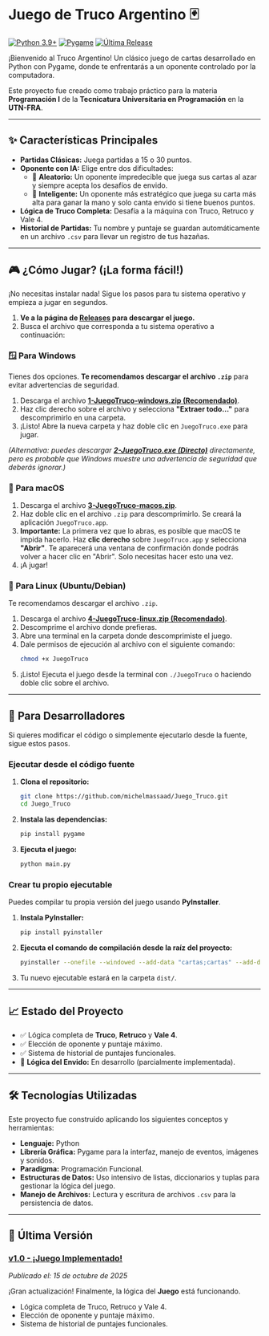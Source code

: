 # Juego de Truco Argentino 🃏
[![Python 3.9+](https://img.shields.io/badge/Python-3.9+-blue.svg)](https://www.python.org/) [![Pygame](https://img.shields.io/badge/Pygame-2.5.2-green.svg)](https://www.pygame.org/) [![Última Release](https://img.shields.io/github/v/release/michelmassaad/Juego_Truco)](https://github.com/michelmassaad/Juego_Truco/releases/latest)

¡Bienvenido al Truco Argentino\! Un clásico juego de cartas desarrollado en Python con Pygame, donde te enfrentarás a un oponente controlado por la computadora.

Este proyecto fue creado como trabajo práctico para la materia **Programación I** de la **Tecnicatura Universitaria en Programación** en la **UTN-FRA**.

-----

## ✨ Características Principales

  * **Partidas Clásicas:** Juega partidas a 15 o 30 puntos.
  * **Oponente con IA:** Elige entre dos dificultades:
      * 🤖 **Aleatorio:** Un oponente impredecible que juega sus cartas al azar y siempre acepta los desafíos de envido.
      * 🧠 **Inteligente:** Un oponente más estratégico que juega su carta más alta para ganar la mano y solo canta envido si tiene buenos puntos.
  * **Lógica de Truco Completa:** Desafía a la máquina con Truco, Retruco y Vale 4.
  * **Historial de Partidas:** Tu nombre y puntaje se guardan automáticamente en un archivo `.csv` para llevar un registro de tus hazañas.

-----

## 🎮 ¿Cómo Jugar? (¡La forma fácil\!)
¡No necesitas instalar nada\! Sigue los pasos para tu sistema operativo y empieza a jugar en segundos.

1.  **Ve a la página de [Releases](https://github.com/michelmassaad/Juego_Truco/releases/tag/v1.0) para descargar el juego.**
2.  Busca el archivo que corresponda a tu sistema operativo a continuación:


### 🪟 Para Windows

Tienes dos opciones. **Te recomendamos descargar el archivo `.zip`** para evitar advertencias de seguridad.

1.  Descarga el archivo [**1-JuegoTruco-windows.zip (Recomendado)**](https://github.com/michelmassaad/Juego_Truco/releases/latest/download/1-JuegoTruco-windows.zip).
2.  Haz clic derecho sobre el archivo y selecciona **"Extraer todo..."** para descomprimirlo en una carpeta.
3.  ¡Listo\! Abre la nueva carpeta y haz doble clic en `JuegoTruco.exe` para jugar.

*(Alternativa: puedes descargar [**2-JuegoTruco.exe (Directo)**](https://github.com/michelmassaad/Juego_Truco/releases/latest/download/2-JuegoTruco-windows.exe) directamente, pero es probable que Windows muestre una advertencia de seguridad que deberás ignorar.)*


###  Para macOS

1.  Descarga el archivo [**3-JuegoTruco-macos.zip**](https://github.com/michelmassaad/Juego_Truco/releases/latest/download/3-JuegoTruco-macos.zip).
2.  Haz doble clic en el archivo `.zip` para descomprimirlo. Se creará la aplicación `JuegoTruco.app`.
3.  **Importante:** La primera vez que lo abras, es posible que macOS te impida hacerlo. Haz **clic derecho** sobre `JuegoTruco.app` y selecciona **"Abrir"**. Te aparecerá una ventana de confirmación donde podrás volver a hacer clic en "Abrir". Solo necesitas hacer esto una vez.
4.  ¡A jugar\!


### 🐧 Para Linux (Ubuntu/Debian)

Te recomendamos descargar el archivo `.zip`.

1.  Descarga el archivo [**4-JuegoTruco-linux.zip (Recomendado)**](https://github.com/michelmassaad/Juego_Truco/releases/latest/download/4-JuegoTruco-linux.zip).
2.  Descomprime el archivo donde prefieras.
3.  Abre una terminal en la carpeta donde descomprimiste el juego.
4.  Dale permisos de ejecución al archivo con el siguiente comando:
    ```bash
    chmod +x JuegoTruco
    ```
5.  ¡Listo\! Ejecuta el juego desde la terminal con `./JuegoTruco` o haciendo doble clic sobre el archivo.


-----

## 🚀 Para Desarrolladores

Si quieres modificar el código o simplemente ejecutarlo desde la fuente, sigue estos pasos.

### Ejecutar desde el código fuente

1.  **Clona el repositorio:**
    ```bash
    git clone https://github.com/michelmassaad/Juego_Truco.git
    cd Juego_Truco
    ```
2.  **Instala las dependencias:**
    ```bash
    pip install pygame
    ```
3.  **Ejecuta el juego:**
    ```bash
    python main.py
    ```

### Crear tu propio ejecutable

Puedes compilar tu propia versión del juego usando **PyInstaller**.

1.  **Instala PyInstaller:**
    ```bash
    pip install pyinstaller
    ```
2.  **Ejecuta el comando de compilación desde la raíz del proyecto:**
    ```bash
    pyinstaller --onefile --windowed --add-data "cartas;cartas" --add-data "audio;audio" --add-data "archivos;archivos" main.py
    ```
3.  Tu nuevo ejecutable estará en la carpeta `dist/`.

-----

## 📈 Estado del Proyecto

  * ✅ Lógica completa de **Truco**, **Retruco** y **Vale 4**.
  * ✅ Elección de oponente y puntaje máximo.
  * ✅ Sistema de historial de puntajes funcionales.
  * 🚧 **Lógica del Envido:** En desarrollo (parcialmente implementada).

-----

## 🛠️ Tecnologías Utilizadas

Este proyecto fue construido aplicando los siguientes conceptos y herramientas:

  * **Lenguaje:** Python
  * **Librería Gráfica:** Pygame para la interfaz, manejo de eventos, imágenes y sonidos.
  * **Paradigma:** Programación Funcional.
  * **Estructuras de Datos:** Uso intensivo de listas, diccionarios y tuplas para gestionar la lógica del juego.
  * **Manejo de Archivos:** Lectura y escritura de archivos `.csv` para la persistencia de datos.

-----

## 📜 Última Versión

### [v1.0 - ¡Juego Implementado!](https://github.com/michelmassaad/Juego_Truco/releases/tag/v1.0)
*Publicado el: 15 de octubre de 2025*

¡Gran actualización! Finalmente, la lógica del **Juego** está funcionando.

* Lógica completa de Truco, Retruco y Vale 4.
* Elección de oponente y puntaje máximo.
* Sistema de historial de puntajes funcionales.
